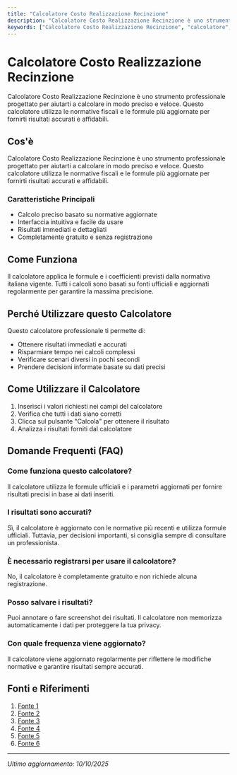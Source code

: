 ```yaml
---
title: "Calcolatore Costo Realizzazione Recinzione"
description: "Calcolatore Costo Realizzazione Recinzione è uno strumento professionale progettato per aiutarti a calcolare in modo preciso e veloce. Questo calcolatore utilizza le normative fiscali e le formule più aggiornate per fornirti risultati accurati e affidabili."
keywords: ["Calcolatore Costo Realizzazione Recinzione", "calcolatore", "calcolo online"]
---
```


# Calcolatore Costo Realizzazione Recinzione

Calcolatore Costo Realizzazione Recinzione è uno strumento professionale progettato per aiutarti a calcolare in modo preciso e veloce. Questo calcolatore utilizza le normative fiscali e le formule più aggiornate per fornirti risultati accurati e affidabili.

## Cos'è

Calcolatore Costo Realizzazione Recinzione è uno strumento professionale progettato per aiutarti a calcolare in modo preciso e veloce. Questo calcolatore utilizza le normative fiscali e le formule più aggiornate per fornirti risultati accurati e affidabili.

### Caratteristiche Principali

- Calcolo preciso basato su normative aggiornate
- Interfaccia intuitiva e facile da usare
- Risultati immediati e dettagliati
- Completamente gratuito e senza registrazione

## Come Funziona

Il calcolatore applica le formule e i coefficienti previsti dalla normativa italiana vigente. Tutti i calcoli sono basati su fonti ufficiali e aggiornati regolarmente per garantire la massima precisione.

## Perché Utilizzare questo Calcolatore

Questo calcolatore professionale ti permette di:

- Ottenere risultati immediati e accurati
- Risparmiare tempo nei calcoli complessi
- Verificare scenari diversi in pochi secondi
- Prendere decisioni informate basate su dati precisi

## Come Utilizzare il Calcolatore

1. Inserisci i valori richiesti nei campi del calcolatore
2. Verifica che tutti i dati siano corretti
3. Clicca sul pulsante "Calcola" per ottenere il risultato
4. Analizza i risultati forniti dal calcolatore

## Domande Frequenti (FAQ)

### Come funziona questo calcolatore?

Il calcolatore utilizza le formule ufficiali e i parametri aggiornati per fornire risultati precisi in base ai dati inseriti.

### I risultati sono accurati?

Sì, il calcolatore è aggiornato con le normative più recenti e utilizza formule ufficiali. Tuttavia, per decisioni importanti, si consiglia sempre di consultare un professionista.

### È necessario registrarsi per usare il calcolatore?

No, il calcolatore è completamente gratuito e non richiede alcuna registrazione.

### Posso salvare i risultati?

Puoi annotare o fare screenshot dei risultati. Il calcolatore non memorizza automaticamente i dati per proteggere la tua privacy.

### Con quale frequenza viene aggiornato?

Il calcolatore viene aggiornato regolarmente per riflettere le modifiche normative e garantire risultati sempre accurati.

## Fonti e Riferimenti

1. [Fonte 1](https://www.vortek.it/calcolatore-preventivi-recinzioni/?srsltid=AfmBOooHYsius-3gdzJRYvvkDbFNqsWfpbilRXP6dVa1xiEkP3gqcgZo)
2. [Fonte 2](https://www.omnicalculator.com/it/edilizia/calcolatore-recinzioni)
3. [Fonte 3](http://www.protezionebestiame.it/calcola-i-costi-recinzioni/)
4. [Fonte 4](https://www.wiremeshmfg.com/it/fence-cost-calculator-how-much-of-a-budget-does-your-project-require/)
5. [Fonte 5](https://recintop.com/calcolatori-prezzi/?srsltid=AfmBOorPpuoFk_-JcmDlBfMBANhkyAo2YzdF-fqERbT7wUqTRJ0-1CVd)
6. [Fonte 6](https://www.cronoshare.it/quanto-costa/recintare-terreno)

---

*Ultimo aggiornamento: 10/10/2025*
